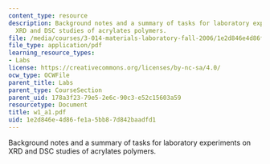 ```yaml
---
content_type: resource
description: Background notes and a summary of tasks for laboratory experiments on
  XRD and DSC studies of acrylates polymers.
file: /media/courses/3-014-materials-laboratory-fall-2006/1e2d846e4d86fe1a5bb87d842baadfd1_w1_a1.pdf
file_type: application/pdf
learning_resource_types:
- Labs
license: https://creativecommons.org/licenses/by-nc-sa/4.0/
ocw_type: OCWFile
parent_title: Labs
parent_type: CourseSection
parent_uid: 178a3f23-79e5-2e6c-90c3-e52c15603a59
resourcetype: Document
title: w1_a1.pdf
uid: 1e2d846e-4d86-fe1a-5bb8-7d842baadfd1
---
```

Background notes and a summary of tasks for laboratory experiments on XRD and DSC studies of acrylates polymers.